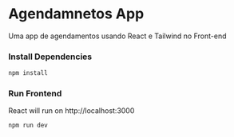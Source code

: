 # Agendamnetos App

Uma app de agendamentos usando React e Tailwind no Front-end

### Install Dependencies

```bash
npm install
```

### Run Frontend

React will run on http://localhost:3000

```bash
npm run dev
```
